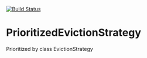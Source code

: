 [![Build Status](https://secure.travis-ci.org/OpenSpaces/PrioritizedEvictionStrategy.png)](http://travis-ci.org/OpenSpaces/PrioritizedEvictionStrategy)

PrioritizedEvictionStrategy
===========================

Prioritized by class EvictionStrategy